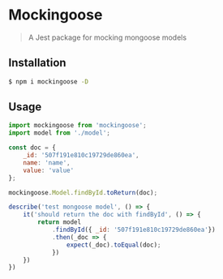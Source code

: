 # Mockingoose
> A Jest package for mocking mongoose models

## Installation
```bash
$ npm i mockingoose -D
```

## Usage
```js
import mockingoose from 'mockingoose';
import model from './model';

const doc = {
    _id: '507f191e810c19729de860ea',
    name: 'name',
    value: 'value'
};

mockingoose.Model.findById.toReturn(doc);

describe('test mongoose model', () => {
    it('should return the doc with findById', () => {
        return model
            .findById({ _id: '507f191e810c19729de860ea'})
            .then(_doc => {
                expect(_doc).toEqual(doc);
            })
    })
})
```
